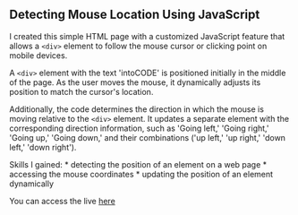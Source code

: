 ## Detecting Mouse Location Using JavaScript

I created this simple HTML page with a customized JavaScript feature that allows a `<div>` element to follow the mouse cursor or clicking point on mobile devices. 

A `<div>` element with the text 'intoCODE' is positioned initially in the middle of the page. As the user moves the mouse, it dynamically adjusts its position to match the cursor's location.

Additionally, the code determines the direction in which the mouse is moving relative to the `<div>` element. It updates a separate element with the corresponding direction information, such as 'Going left,' 'Going right,' 'Going up,' 'Going down,' and their combinations ('up left,' 'up right,' 'down left,' 'down right').

Skills I gained:
    * detecting the position of an element on a web page
    * accessing the mouse coordinates
    * updating the position of an element dynamically

You can access the live [here](https://detect-mouse-location-js.netlify.app)
